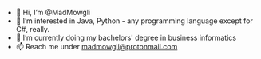 - 👋 Hi, I’m @MadMowgli
- 👀 I’m interested in Java, Python - any programming language except for C#, really.
- 🌱 I’m currently doing my bachelors' degree in business informatics
- 📫 Reach me under madmowgli@protonmail.com
